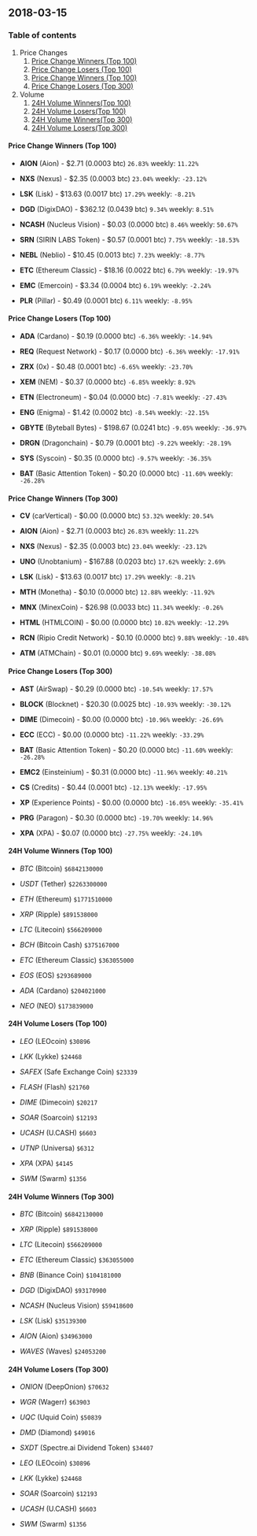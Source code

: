 ## 2018-03-15
### Table of contents
1. Price Changes
	1. [Price Change Winners (Top 100)](#price-change-winners-top-100)
	2. [Price Change Losers (Top 100)](#price-change-losers-top-100)
	1. [Price Change Winners (Top 100)](#price-change-winners-top-300)
	2. [Price Change Losers (Top 300)](#price-change-losers-top-300)
2. Volume
	1. [24H Volume Winners(Top 100)](#24h-volume-winners-top-100)
	2. [24H Volume Losers(Top 100)](#24h-volume-losers-top-100)
	1. [24H Volume Winners(Top 300)](#24h-volume-winners-top-300)
	2. [24H Volume Losers(Top 300)](#24h-volume-losers-top-300)

#### Price Change Winners (Top 100)
* **AION** (Aion) - $2.71 (0.0003 btc) `26.83%` weekly: `11.22%`

* **NXS** (Nexus) - $2.35 (0.0003 btc) `23.04%` weekly: `-23.12%`

* **LSK** (Lisk) - $13.63 (0.0017 btc) `17.29%` weekly: `-8.21%`

* **DGD** (DigixDAO) - $362.12 (0.0439 btc) `9.34%` weekly: `8.51%`

* **NCASH** (Nucleus Vision) - $0.03 (0.0000 btc) `8.46%` weekly: `50.67%`

* **SRN** (SIRIN LABS Token) - $0.57 (0.0001 btc) `7.75%` weekly: `-18.53%`

* **NEBL** (Neblio) - $10.45 (0.0013 btc) `7.23%` weekly: `-8.77%`

* **ETC** (Ethereum Classic) - $18.16 (0.0022 btc) `6.79%` weekly: `-19.97%`

* **EMC** (Emercoin) - $3.34 (0.0004 btc) `6.19%` weekly: `-2.24%`

* **PLR** (Pillar) - $0.49 (0.0001 btc) `6.11%` weekly: `-8.95%`


#### Price Change Losers (Top 100)
* **ADA** (Cardano) - $0.19 (0.0000 btc) `-6.36%` weekly: `-14.94%`

* **REQ** (Request Network) - $0.17 (0.0000 btc) `-6.36%` weekly: `-17.91%`

* **ZRX** (0x) - $0.48 (0.0001 btc) `-6.65%` weekly: `-23.70%`

* **XEM** (NEM) - $0.37 (0.0000 btc) `-6.85%` weekly: `8.92%`

* **ETN** (Electroneum) - $0.04 (0.0000 btc) `-7.81%` weekly: `-27.43%`

* **ENG** (Enigma) - $1.42 (0.0002 btc) `-8.54%` weekly: `-22.15%`

* **GBYTE** (Byteball Bytes) - $198.67 (0.0241 btc) `-9.05%` weekly: `-36.97%`

* **DRGN** (Dragonchain) - $0.79 (0.0001 btc) `-9.22%` weekly: `-28.19%`

* **SYS** (Syscoin) - $0.35 (0.0000 btc) `-9.57%` weekly: `-36.35%`

* **BAT** (Basic Attention Token) - $0.20 (0.0000 btc) `-11.60%` weekly: `-26.28%`


#### Price Change Winners (Top 300)
* **CV** (carVertical) - $0.00 (0.0000 btc) `53.32%` weekly: `20.54%`

* **AION** (Aion) - $2.71 (0.0003 btc) `26.83%` weekly: `11.22%`

* **NXS** (Nexus) - $2.35 (0.0003 btc) `23.04%` weekly: `-23.12%`

* **UNO** (Unobtanium) - $167.88 (0.0203 btc) `17.62%` weekly: `2.69%`

* **LSK** (Lisk) - $13.63 (0.0017 btc) `17.29%` weekly: `-8.21%`

* **MTH** (Monetha) - $0.10 (0.0000 btc) `12.88%` weekly: `-11.92%`

* **MNX** (MinexCoin) - $26.98 (0.0033 btc) `11.34%` weekly: `-0.26%`

* **HTML** (HTMLCOIN) - $0.00 (0.0000 btc) `10.82%` weekly: `-12.29%`

* **RCN** (Ripio Credit Network) - $0.10 (0.0000 btc) `9.88%` weekly: `-10.48%`

* **ATM** (ATMChain) - $0.01 (0.0000 btc) `9.69%` weekly: `-38.08%`


#### Price Change Losers (Top 300)
* **AST** (AirSwap) - $0.29 (0.0000 btc) `-10.54%` weekly: `17.57%`

* **BLOCK** (Blocknet) - $20.30 (0.0025 btc) `-10.93%` weekly: `-30.12%`

* **DIME** (Dimecoin) - $0.00 (0.0000 btc) `-10.96%` weekly: `-26.69%`

* **ECC** (ECC) - $0.00 (0.0000 btc) `-11.22%` weekly: `-33.29%`

* **BAT** (Basic Attention Token) - $0.20 (0.0000 btc) `-11.60%` weekly: `-26.28%`

* **EMC2** (Einsteinium) - $0.31 (0.0000 btc) `-11.96%` weekly: `40.21%`

* **CS** (Credits) - $0.44 (0.0001 btc) `-12.13%` weekly: `-17.95%`

* **XP** (Experience Points) - $0.00 (0.0000 btc) `-16.05%` weekly: `-35.41%`

* **PRG** (Paragon) - $0.30 (0.0000 btc) `-19.70%` weekly: `14.96%`

* **XPA** (XPA) - $0.07 (0.0000 btc) `-27.75%` weekly: `-24.10%`


#### 24H Volume Winners (Top 100)
* *BTC* (Bitcoin) `$6842130000`

* *USDT* (Tether) `$2263300000`

* *ETH* (Ethereum) `$1771510000`

* *XRP* (Ripple) `$891538000`

* *LTC* (Litecoin) `$566209000`

* *BCH* (Bitcoin Cash) `$375167000`

* *ETC* (Ethereum Classic) `$363055000`

* *EOS* (EOS) `$293689000`

* *ADA* (Cardano) `$204021000`

* *NEO* (NEO) `$173839000`


#### 24H Volume Losers (Top 100)
* *LEO* (LEOcoin) `$30896`

* *LKK* (Lykke) `$24468`

* *SAFEX* (Safe Exchange Coin) `$23339`

* *FLASH* (Flash) `$21760`

* *DIME* (Dimecoin) `$20217`

* *SOAR* (Soarcoin) `$12193`

* *UCASH* (U.CASH) `$6603`

* *UTNP* (Universa) `$6312`

* *XPA* (XPA) `$4145`

* *SWM* (Swarm) `$1356`


#### 24H Volume Winners (Top 300)
* *BTC* (Bitcoin) `$6842130000`

* *XRP* (Ripple) `$891538000`

* *LTC* (Litecoin) `$566209000`

* *ETC* (Ethereum Classic) `$363055000`

* *BNB* (Binance Coin) `$104181000`

* *DGD* (DigixDAO) `$93170900`

* *NCASH* (Nucleus Vision) `$59418600`

* *LSK* (Lisk) `$35139300`

* *AION* (Aion) `$34963000`

* *WAVES* (Waves) `$24053200`


#### 24H Volume Losers (Top 300)
* *ONION* (DeepOnion) `$70632`

* *WGR* (Wagerr) `$63903`

* *UQC* (Uquid Coin) `$50839`

* *DMD* (Diamond) `$49016`

* *SXDT* (Spectre.ai Dividend Token) `$34407`

* *LEO* (LEOcoin) `$30896`

* *LKK* (Lykke) `$24468`

* *SOAR* (Soarcoin) `$12193`

* *UCASH* (U.CASH) `$6603`

* *SWM* (Swarm) `$1356`

